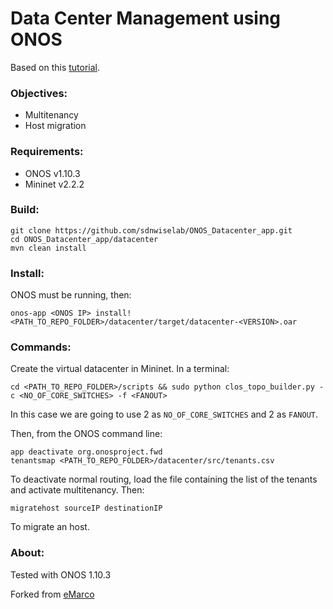 # Data Center Management using ONOS

Based on this [tutorial](https://www.dropbox.com/sh/57jf7ki6a1e9s0r/AAAeB2kmHkT7rs1BCiutP2ENa/assignment2?dl=0).

### Objectives:

- Multitenancy
- Host migration

### Requirements:

- ONOS v1.10.3
- Mininet v2.2.2

### Build:

```
git clone https://github.com/sdnwiselab/ONOS_Datacenter_app.git 
cd ONOS_Datacenter_app/datacenter 
mvn clean install
```

### Install:

ONOS must be running, then:

```
onos-app <ONOS IP> install! <PATH_TO_REPO_FOLDER>/datacenter/target/datacenter-<VERSION>.oar
```

### Commands:

Create the virtual datacenter in Mininet. In a terminal:

```
cd <PATH_TO_REPO_FOLDER>/scripts && sudo python clos_topo_builder.py -c <NO_OF_CORE_SWITCHES> -f <FANOUT>
```
In this case we are going to use 2 as `NO_OF_CORE_SWITCHES` and 2 as `FANOUT`.

Then, from the ONOS command line:
```
app deactivate org.onosproject.fwd
tenantsmap <PATH_TO_REPO_FOLDER>/datacenter/src/tenants.csv
```
To deactivate normal routing, load the file containing the list of the tenants and activate multitenancy. Then:
```
migratehost sourceIP destinationIP
```
To migrate an host.

### About:

Tested with ONOS 1.10.3 

Forked from [eMarco](https://github.com/eMarco/ONOS_Datacenter_app)